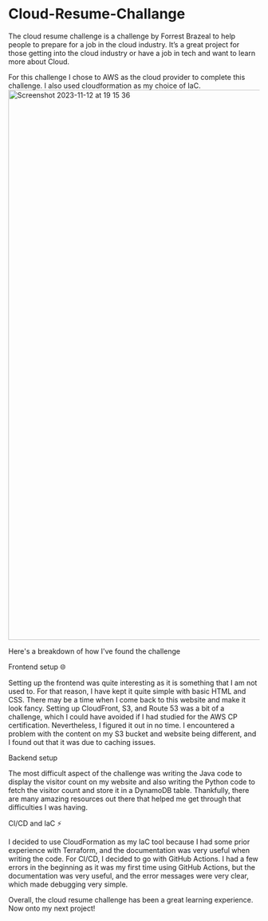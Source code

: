 # Cloud-Resume-Challange
The cloud resume challenge is a challenge by Forrest Brazeal to help people to prepare for a job in the cloud industry. It’s a great project for those getting into the cloud industry or have a job in tech and want to learn more about Cloud. 

For this challenge I chose to AWS as the cloud provider to complete this challenge. I also used cloudformation as my choice of IaC. 
<img width="1100" alt="Screenshot 2023-11-12 at 19 15 36" src="https://github.com/Zakariyah1/cloud-resume-challenge/assets/108597180/0b4a6e9d-5080-42e1-9216-479061862c35">

Here's a breakdown of how I've found the challenge

Frontend setup 🌐

Setting up the frontend was quite interesting as it is something that I am not used to. For that reason, I have kept it quite simple with basic HTML and CSS. There may be a time when I come back to this website and make it look fancy.
Setting up CloudFront, S3, and Route 53 was a bit of a challenge, which I could have avoided if I had studied for the AWS CP certification. Nevertheless, I figured it out in no time. I encountered a problem with the content on my S3 bucket and website being different, and I found out that it was due to caching issues.

Backend setup

The most difficult aspect of the challenge was writing the Java code to display the visitor count on my website and also writing the Python code to fetch the visitor count and store it in a DynamoDB table. Thankfully, there are many amazing resources out there that helped me get through that difficulties I was having.

CI/CD and IaC ⚡

I decided to use CloudFormation as my IaC tool because I had some prior experience with Terraform, and the documentation was very useful when writing the code. For CI/CD, I decided to go with GitHub Actions. I had a few errors in the beginning as it was my first time using GitHub Actions, but the documentation was very useful, and the error messages were very clear, which made debugging very simple.

Overall, the cloud resume challenge has been a great learning experience. Now onto my next project!
